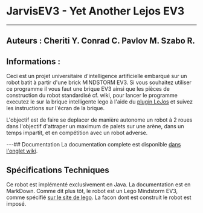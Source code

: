 # JarvisEV3 - Yet Another Lejos EV3

---
## Auteurs : Cheriti Y. Conrad C. Pavlov M. Szabo R.

## Informations :
Ceci est un projet universitaire d'intelligence artificielle embarqué sur un robot batit à partir d'une brick MINDSTORM EV3.
Si vous souhaitez utiliser ce programme il vous faut une brique EV3 ainsi que les pièces de construction du robot standardisé cf. wiki, pour lancer le programme executez le sur la brique intelligente lego à l'aide du [plugin LeJos](https://lejos.sourceforge.io/) et suivez les instructions sur l'écran de la brique.

L'objectif est de faire se deplacer de manière autonome un robot à 2 roues dans l'objectif d'attraper un maximum de palets sur une arène, dans un temps impartit, et en compétition avec un robot adverse.

---## Documentation
La documentation complete est disponible [dans l'onglet wiki](https://github.com/ChloeConrad/JarvisEV3/wiki).

## Spécifications Techniques
Ce robot est implémenté exclusivement en Java. La documentation est en MarkDown. Comme dit plus tôt, le robot est un Lego Mindstorm EV3, comme spécifié [sur le site de lego](https://www.generationrobots.com/fr/402314-kit-lego-mindstorms-education-ev3-avec-logiciel.html?gclid=CjwKCAiAnO2MBhApEiwA8q0HYbA_CmgQCOtSf0Uudy4TJQh-6c03Zrd1oecWwOva3CIchbpJn-i0ChoCiVkQAvD_BwE).
La facon dont est construit le robot est imposé. 